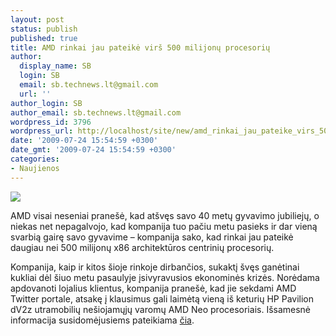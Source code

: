 ```yaml
---
layout: post
status: publish
published: true
title: AMD rinkai jau pateikė virš 500 milijonų procesorių
author:
  display_name: SB
  login: SB
  email: sb.technews.lt@gmail.com
  url: ''
author_login: SB
author_email: sb.technews.lt@gmail.com
wordpress_id: 3796
wordpress_url: http://localhost/site/new/amd_rinkai_jau_pateike_virs_500_milijonu_procesoriu/
date: '2009-07-24 15:54:59 +0300'
date_gmt: '2009-07-24 15:54:59 +0300'
categories:
- Naujienos
---
```

<div class="imgright"><img src="http://tbn3.google.com/images?q=tbn:3PqDJ8MEPTig4M:http://www.pirkpigiau.lt/shop/images/shop/product_images-1060/1060318/200588190_amd_logo.jpg"  /></div>
<p>AMD visai neseniai pranešė, kad atšvęs savo 40 metų gyvavimo jubiliejų, o niekas net nepagalvojo, kad kompanija tuo pačiu metu pasieks ir dar vieną svarbią gairę savo gyvavime – kompanija sako, kad rinkai jau pateikė daugiau nei 500 milijonų x86 architektūros centrinių procesorių.</p>
<p>Kompanija, kaip ir kitos šioje rinkoje dirbančios, sukaktį švęs ganėtinai kukliai dėl šiuo metu pasaulyje įsivyravusios ekonominės krizės. Norėdama apdovanoti lojalius klientus, kompanija pranešė, kad jie sekdami AMD Twitter portale, atsakę į klausimus gali laimėtą vieną iš keturių HP Pavilion dV2z utramobilių nešiojamųjų varomų AMD Neo procesoriais. Išsamesnė informacija susidomėjusiems pateikiama <a class="ns" href=" http://sites.amd.com/us/promo/amd40/Pages/AMD40thAnniversary.aspx">čia</a>.<br /></p>
